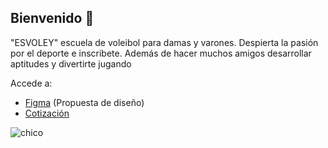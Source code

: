 ## Bienvenido 👋

"ESVOLEY" escuela de voleibol para damas y varones.
Despierta la pasión por el deporte e inscribete. Además de hacer muchos amigos desarrollar aptitudes y divertirte jugando

Accede a:
- [Figma](https://www.figma.com/design/QUfIU22Yig2uvdPrUC14F7/CEINCE?node-id=2-7&t=u9zs9nnxnOeAWhZj-0) (Propuesta de diseño)
- [Cotización](https://github.com/CEINCE/.github/wiki/Cotizaci%C3%B3n)

![chico](https://github.com/user-attachments/assets/d8fb03f9-f099-4b4f-a438-eb7929306f15)

